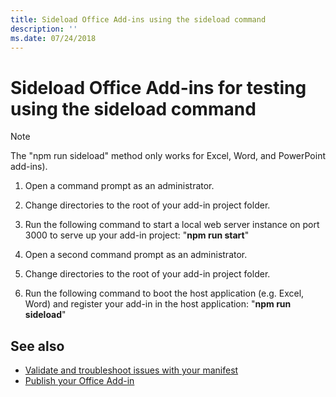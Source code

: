 ```yaml
---
title: Sideload Office Add-ins using the sideload command
description: ''
ms.date: 07/24/2018
---
```


# Sideload Office Add-ins for testing using the **sideload command**
 >[!NOTE]
>The "npm run sideload" method only works for Excel, Word, and PowerPoint add-ins).

1. Open a command prompt as an administrator.

2. Change directories to the root of your add-in project folder.

3. Run the following command to start a local web server instance on port 3000 to serve up your add-in project: "**npm run start**"

4. Open a second command prompt as an administrator.

5. Change directories to the root of your add-in project folder.

6. Run the following command to boot the host application (e.g. Excel, Word) and register your add-in in the host application: "**npm run sideload**"

## See also

- [Validate and troubleshoot issues with your manifest](troubleshoot-manifest.md)
- [Publish your Office Add-in](../publish/publish.md)